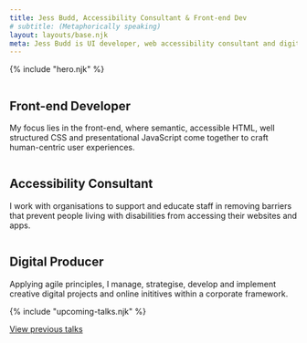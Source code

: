 ```yaml
---
title: Jess Budd, Accessibility Consultant & Front-end Dev
# subtitle: (Metaphorically speaking)
layout: layouts/base.njk
meta: Jess Budd is UI developer, web accessibility consultant and digital producer based in Perth, Australia. 
---
```



{% include "hero.njk" %}



<section class="grid-container proof-points">
    <div class="col">
      <div class="proof-points__img">
        <img class="proof-points__img-svg" src="/images/undraw_developer.svg" alt="">
      </div>
      <h2 class="proof-points__title">Front-end Developer</h2>
      <p class="proof-points__subtitle">My focus lies in the front-end, where semantic, accessible HTML, well structured CSS and presentational JavaScript come together to craft human-centric user experiences.  </p>
    </div><!--col-->
    <div class="col">
      <div class="proof-points__img">
        <img class="proof-points__img-svg" src="/images/undraw_accessibility-alt.svg" alt="">
      </div>
      <h2 class="proof-points__title">Accessibility Consultant</h2>
      <p class="proof-points__subtitle">I work with organisations to support and educate staff in removing barriers that prevent people living with disabilities from accessing their websites and apps.</p>
    </div><!--col-->
    <div class="col">
      <div class="proof-points__img">
        <img class="proof-points__img-svg" src="/images/undraw_producer.svg" alt="">
      </div>
      <h2 class="proof-points__title">Digital Producer</h2>
      <p class="proof-points__subtitle">Applying agile principles, I  manage, strategise, develop and implement creative digital projects and online inititives within a corporate framework.</p>
    </div><!--col-->
</section>

<section class="talks">

{% include "upcoming-talks.njk" %}

<a href="/speaking#pastTalks">View previous talks</a>


</section>